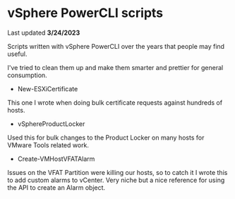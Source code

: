 # vSphere PowerCLI scripts

Last updated **3/24/2023**

Scripts written with vSphere PowerCLI over the years that people may find useful.

I've tried to clean them up and make them smarter and prettier for general consumption.

- New-ESXiCertificate

This one I wrote when doing bulk certificate requests against hundreds of hosts.

- vSphereProductLocker

Used this for bulk changes to the Product Locker on many hosts for VMware Tools related work.

- Create-VMHostVFATAlarm

Issues on the VFAT Partition were killing our hosts, so to catch it I wrote this to add custom alarms to vCenter. Very niche but a nice reference for using the API to create an Alarm object.